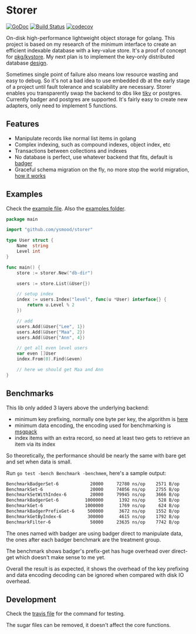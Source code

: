 # Storer

[![GoDoc](https://godoc.org/github.com/ysmood/storer?status.svg)](http://godoc.org/github.com/ysmood/storer)
[![Build Status](https://travis-ci.org/ysmood/storer.svg?branch=master)](https://travis-ci.org/ysmood/storer)
[![codecov](https://codecov.io/gh/ysmood/storer/branch/master/graph/badge.svg)](https://codecov.io/gh/ysmood/storer)

On-disk high-performance lightweight object storage for golang. This project is based on my research of
the minimum interface to create an efficient indexable database with a key-value store.
It's a proof of concept for [pkg/kvstore](pkg/kvstore/interface.go). My next plan is to implement the
key-only distributed database [design](pkg/kdb/interface.go).

Sometimes single point of failure also means low resource wasting and easy to debug.
So it's not a bad idea to use embedded db at the early stage of a project until fault tolerance and scalability
are necessary. Storer enables you transparently swap the backend to dbs like [tikv](https://tikv.org/) or postgres.
Currently badger and postgres are supported. It's fairly easy to create new adapters, only need to implement 5 functions.

## Features

- Manipulate records like normal list items in golang
- Complex indexing, such as compound indexes, object index, etc
- Transactions between collections and indexes
- No database is perfect, use whatever backend that fits, default is [badger](https://github.com/dgraph-io/badger)
- Graceful schema migration on the fly, no more stop the world migration, [how it works](pkg/typee/README.md)

## Examples

Check the [example file](examples_test.go). Also the [examples folder](examples).

```go
package main

import "github.com/ysmood/storer"

type User struct {
    Name  string
    Level int
}

func main() {
    store := storer.New("db-dir")

    users := store.List(&User{})

    // setup index
    index := users.Index("level", func(u *User) interface{} {
        return u.Level % 2
    })

    // add
    users.Add(&User{"Lee", 1})
    users.Add(&User{"Maa", 2})
    users.Add(&User{"Ann", 4})

    // get all even level users
    var even []User
    index.From(0).Find(&even)

    // here we should get Maa and Ann
}
```

## Benchmarks

This lib only added 3 layers above the underlying backend:

- minimum key prefixing, normally one byte per key, the algorithm is [here](https://github.com/ysmood/byframe)
- minimum data encoding, the encoding used for benchmarking is [msgpack](https://github.com/vmihailenco/msgpack)
- index items with an extra record, so need at least two gets to retrieve an item via its index

So theoretically, the performance should be nearly the same with bare get and set when data is small.

Run `go test -bench Benchmark -benchmem`, here's a sample output:

```txt
BenchmarkBadgerSet-6            20000     72780 ns/op    2571 B/op      81 allocs/op
BenchmarkSet-6                  20000     74056 ns/op    2755 B/op      95 allocs/op
BenchmarkSetWithIndex-6         20000     79945 ns/op    3666 B/op     134 allocs/op
BenchmarkBadgerGet-6          1000000      1392 ns/op     528 B/op      13 allocs/op
BenchmarkGet-6                1000000      1769 ns/op     624 B/op      19 allocs/op
BenchmarkBadgerPrefixGet-6     500000      3672 ns/op    1552 B/op      34 allocs/op
BenchmarkGetByIndex-6          300000      4615 ns/op    1792 B/op      46 allocs/op
BenchmarkFilter-6               50000     23635 ns/op    7742 B/op     185 allocs/op
```

The ones named with badger are using badger direct to manipulate data, the ones after each badger benchmark
are the treatment group.

The benchmark shows badger's prefix-get has huge overhead over direct-get which doesn't make sense to me yet.

Overall the result is as expected, it shows the overhead of the key prefixing and data encoding decoding
can be ignored when compared with disk IO overhead.

## Development

Check the [travis file](.travis.yml) for the command for testing.

The sugar files can be removed, it doesn't affect the core functions.
